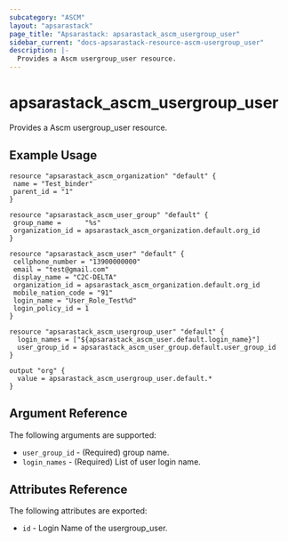 ```yaml
---
subcategory: "ASCM"
layout: "apsarastack"
page_title: "Apsarastack: apsarastack_ascm_usergroup_user"
sidebar_current: "docs-apsarastack-resource-ascm-usergroup_user"
description: |-
  Provides a Ascm usergroup_user resource.
---
```


# apsarastack\_ascm_usergroup_user

Provides a Ascm usergroup_user resource.

## Example Usage

```
resource "apsarastack_ascm_organization" "default" {
 name = "Test_binder"
 parent_id = "1"
}

resource "apsarastack_ascm_user_group" "default" {
 group_name =      "%s"
 organization_id = apsarastack_ascm_organization.default.org_id
}

resource "apsarastack_ascm_user" "default" {
 cellphone_number = "13900000000"
 email = "test@gmail.com"
 display_name = "C2C-DELTA"
 organization_id = apsarastack_ascm_organization.default.org_id
 mobile_nation_code = "91"
 login_name = "User_Role_Test%d"
 login_policy_id = 1
}

resource "apsarastack_ascm_usergroup_user" "default" {
  login_names = ["${apsarastack_ascm_user.default.login_name}"]
  user_group_id = apsarastack_ascm_user_group.default.user_group_id
}

output "org" {
  value = apsarastack_ascm_usergroup_user.default.*
}
```
## Argument Reference

The following arguments are supported:

* `user_group_id` - (Required) group name. 
* `login_names` - (Required) List of user login name.

## Attributes Reference

The following attributes are exported:

* `id` - Login Name of the usergroup_user.